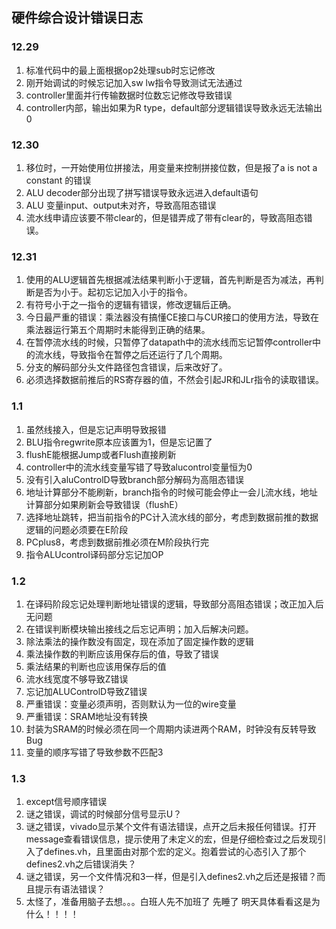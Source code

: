 ## 硬件综合设计错误日志



### 12.29

1. 标准代码中的最上面根据op2处理sub时忘记修改
2. 刚开始调试的时候忘记加入sw lw指令导致测试无法通过
3. controller里面并行传输数据时位数忘记修改导致错误
4. controller内部，输出如果为R type，default部分逻辑错误导致永远无法输出0



### 12.30

1. 移位时，一开始使用位拼接法，用变量来控制拼接位数，但是报了a is not a constant 的错误
2. ALU decoder部分出现了拼写错误导致永远进入default语句
3. ALU 变量input、output未对齐，导致高阻态错误
4. 流水线申请应该要不带clear的，但是错弄成了带有clear的，导致高阻态错误。



### 12.31

1. 使用的ALU逻辑首先根据减法结果判断小于逻辑，首先判断是否为减法，再判断是否为小于。起初忘记加入小于的指令。
2. 有符号小于之一指令的逻辑有错误，修改逻辑后正确。
3. 今日最严重的错误：乘法器没有搞懂CE接口与CUR接口的使用方法，导致在乘法器运行第五个周期时未能得到正确的结果。
4. 在暂停流水线的时候，只暂停了datapath中的流水线而忘记暂停controller中的流水线，导致指令在暂停之后还运行了几个周期。
5. 分支的解码部分头文件路径包含错误，后来改好了。
6. 必须选择数据前推后的RS寄存器的值，不然会引起JR和JLr指令的读取错误。



### 1.1

1. 虽然线接入，但是忘记声明导致报错
2. BLU指令regwrite原本应该置为1，但是忘记置了
3. flushE能根据Jump或者Flush直接刷新
4. controller中的流水线变量写错了导致alucontrol变量恒为0
5. 没有引入aluControlD导致branch部分解码为高阻态错误
6. 地址计算部分不能刷新，branch指令的时候可能会停止一会儿流水线，地址计算部分如果刷新会导致错误（flushE）
7. 选择地址跳转，把当前指令的PC计入流水线的部分，考虑到数据前推的数据逻辑的问题必须要在E阶段
8. PCplus8，考虑到数据前推必须在M阶段执行完
9. 指令ALUcontrol译码部分忘记加OP



### 1.2

1. 在译码阶段忘记处理判断地址错误的逻辑，导致部分高阻态错误；改正加入后无问题
2. 在错误判断模块输出接线之后忘记声明；加入后解决问题。
3. 除法乘法的操作数没有固定，现在添加了固定操作数的逻辑
4. 乘法操作数的判断应该用保存后的值，导致了错误
5. 乘法结果的判断也应该用保存后的值
6. 流水线宽度不够导致Z错误
7. 忘记加ALUControlD导致Z错误
8. 严重错误：变量必须声明，否则默认为一位的wire变量
9. 严重错误：SRAM地址没有转换
10. 封装为SRAM的时候必须在同一个周期内读进两个RAM，时钟没有反转导致Bug
11. 变量的顺序写错了导致参数不匹配3





### 1.3

1. except信号顺序错误
2. 谜之错误，调试的时候部分信号显示U？
3. 谜之错误，vivado显示某个文件有语法错误，点开之后未报任何错误。打开message查看错误信息，提示使用了未定义的宏，但是仔细检查过之后发现引入了defines.vh，且里面由对那个宏的定义。抱着尝试的心态引入了那个defines2.vh之后错误消失？
4. 谜之错误，另一个文件情况和3一样，但是引入defines2.vh之后还是报错？而且提示有语法错误？
5. 太怪了，准备用脑子去想。。。白班人先不加班了 先睡了 明天具体看看这是为什么！！！！